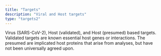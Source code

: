 ```yaml
---
title: "Targets"
description: "Viral and Host targets"
type: "targets2"
---
```


Virus (SARS-CoV-2), Host (validated), and Host (presumed) based targets. Validated targets are known essential host 
genes or interactions. The presumed are implicated host proteins that arise from analyses, but have not been 
universally agreed upon. 
